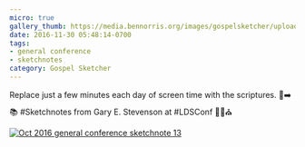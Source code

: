 ```yaml
---
micro: true
gallery_thumb: https://media.bennorris.org/images/gospelsketcher/uploads/2018/76a4e2cebd.jpg
date: 2016-11-30 05:48:14-0700
tags:
- general conference
- sketchnotes
category: Gospel Sketcher
---
```


Replace just a few minutes each day of screen time with the scriptures. 📱➡️📚
#Sketchnotes from Gary E. Stevenson at #LDSConf ✍🏼⛪️

[![Oct 2016 general conference sketchnote 13](https://media.bennorris.org/images/gospelsketcher/uploads/2018/76a4e2cebd.jpg)](https://media.bennorris.org/images/gospelsketcher/uploads/2018/76a4e2cebd.jpg)